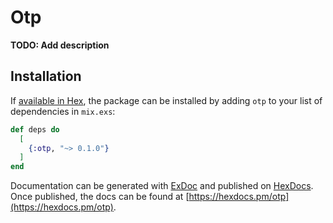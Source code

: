 # Otp

**TODO: Add description**

## Installation

If [available in Hex](https://hex.pm/docs/publish), the package can be installed
by adding `otp` to your list of dependencies in `mix.exs`:

```elixir
def deps do
  [
    {:otp, "~> 0.1.0"}
  ]
end
```

Documentation can be generated with [ExDoc](https://github.com/elixir-lang/ex_doc)
and published on [HexDocs](https://hexdocs.pm). Once published, the docs can
be found at [https://hexdocs.pm/otp](https://hexdocs.pm/otp).

